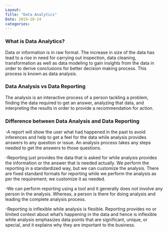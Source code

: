 ```yaml
---
Layout:
Title: "Data Analytics"
Date: 2019-10-24
categories:
---
```

### What is Data Analytics?

Data or information is in raw format. The increase in size of the data has lead to a rise in need for carrying out inspection, data cleaning, transformation as well as data modeling to gain insights from the data in order to derive conclusions for better decision making process. This process is known as data analysis.

### Data Analysis vs Data Reporting

The analysis is an interactive process of a person tackling a problem, finding the data required to get an answer, analyzing that data, and interpreting the results in order to provide a recommendation for action.

### Difference between Data Analysis and Data Reporting

-A report will show the user what had happened in the past to avoid inferences and help to get a feel for the data while analysis provides answers to any question or issue. An analysis process takes any steps needed to get the answers to those questions.

-Reporting just provides the data that is asked for while analysis provides the information or the answer that is needed actually.
We perform the reporting in a standardized way, but we can customize the analysis. There are fixed standard formats for reporting while we perform the analysis as per the requirement; we customize it as needed.

-We can perform reporting using a tool and it generally does not involve any person in the analysis. Whereas, a person is there for doing analysis and leading the complete analysis process.

-Reporting is inflexible while analysis is flexible. Reporting provides no or limited context about what’s happening in the data and hence is inflexible while analysis emphasizes data points that are significant, unique, or special, and it explains why they are important to the business.